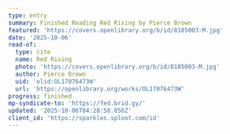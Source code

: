 ```yaml
---
type: entry
summary: Finished Reading Red Rising by Pierce Brown
featured: 'https://covers.openlibrary.org/b/id/8185003-M.jpg'
date: '2025-10-06'
read-of:
  type: cite
  name: Red Rising
  photo: 'https://covers.openlibrary.org/b/id/8185003-M.jpg'
  author: Pierce Brown
  uid: 'olid:OL17076473W'
  url: 'https://openlibrary.org/works/OL17076473W'
progress: finished
mp-syndicate-to: 'https://fed.brid.gy/'
updated: '2025-10-06T04:28:58.056Z'
client_id: 'https://sparkles.sploot.com/id'
---
```


